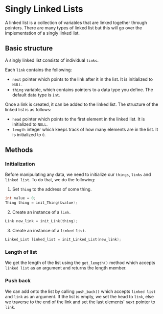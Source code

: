 # Singly Linked Lists

A linked list is a collection of variables that are linked together through pointers. There are many types of linked list but this will go over the implementation of a singly linked list.

## Basic structure

A singly linked list consists of individual `links`.

Each `link` contains the following:
* `next` pointer which points to the link after it in the list. It is initialized to `NULL`.
* `thing` variable, which contains pointers to a data type you define. The default data type is `int`.

Once a link is created, it can be added to the linked list. The structure of the linked list is as follows:
* `head` pointer which points to the first element in the linked list. It is initialized to `NULL`.
* `length` integer which keeps track of how many elements are in the list. It is initialized to `0`.

## Methods

### Initialization

Before manipulating any data, we need to initialize our `things`, `links` and `linked list`. To do that, we do the following:
1. Set `thing` to the address of some thing.

```C
int value = 0;
Thing thing = init_Thing(&value);
```

2. Create an instance of a `link`.

```C
Link new_link = init_Link(thing);
```

3. Create an instance of a `linked list`.

```C
Linked_List linked_list = init_Linked_List(new_link);
```

### Length of list

We get the length of the list using the `get_length()` method which accepts `linked list` as an argument and returns the length member.

### Push back

We can add onto the list by calling `push_back()` which accepts `linked list` and `link` as an argument. If the list is empty, we set the head to `link`, else we traverse to the end of the link and set the last elements' `next` pointer to `link`.